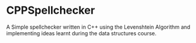 # CPPSpellchecker
A Simple spellchecker written in C++ using the Levenshtein Algorithm and implementing ideas learnt during the data structures course.
